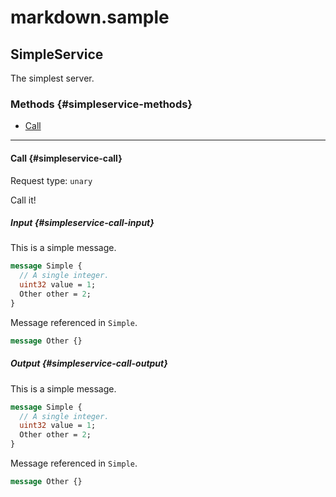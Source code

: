 # markdown.sample

## SimpleService

The simplest server.

### Methods {#simpleservice-methods}

- [Call](#call)

---

#### Call {#simpleservice-call}

Request type: `unary`

Call it!

##### Input {#simpleservice-call-input}

This is a simple message.

```proto
message Simple {
  // A single integer.
  uint32 value = 1;
  Other other = 2;
}
```

Message referenced in `Simple`.

```proto
message Other {}
```

##### Output {#simpleservice-call-output}

This is a simple message.

```proto
message Simple {
  // A single integer.
  uint32 value = 1;
  Other other = 2;
}
```

Message referenced in `Simple`.

```proto
message Other {}
```
